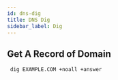 ```yaml
---
id: dns-dig
title: DNS Dig
sidebar_label: Dig
---
```


## Get A Record of Domain

```bash
 dig EXAMPLE.COM +noall +answer
```



